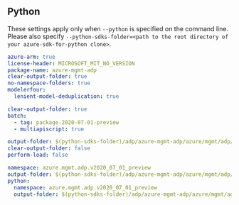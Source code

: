 ## Python

These settings apply only when `--python` is specified on the command line.
Please also specify `--python-sdks-folder=<path to the root directory of your azure-sdk-for-python clone>`.

```yaml $(track2)
azure-arm: true
license-header: MICROSOFT_MIT_NO_VERSION
package-name: azure-mgmt-adp
clear-output-folder: true
no-namespace-folders: true
modelerfour:
  lenient-model-deduplication: true
```

```yaml $(multiapi)
clear-output-folder: true
batch:
  - tag: package-2020-07-01-preview
  - multiapiscript: true
```

``` yaml $(multiapiscript)
output-folder: $(python-sdks-folder)/adp/azure-mgmt-adp/azure/mgmt/adp/
clear-output-folder: false
perform-load: false
```

``` yaml $(tag) == 'package-2020-07-01-preview'
namespace: azure.mgmt.adp.v2020_07_01_preview
output-folder: $(python-sdks-folder)/adp/azure-mgmt-adp/azure/mgmt/adp/v2020_07_01_preview
python:
  namespace: azure.mgmt.adp.v2020_07_01_preview
  output-folder: $(python-sdks-folder)/adp/azure-mgmt-adp/azure/mgmt/adp/v2020_07_01_preview
```
